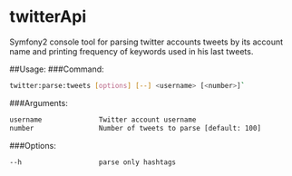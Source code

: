 # twitterApi
Symfony2 console tool for parsing twitter accounts tweets by its account name and printing frequency of keywords used in his last tweets.

##Usage:
###Command:
```bash
twitter:parse:tweets [options] [--] <username> [<number>]`
```
###Arguments:
```bash
username              Twitter account username
number                Number of tweets to parse [default: 100]
```

###Options:
```bash
--h                   parse only hashtags
```